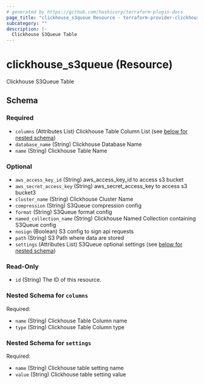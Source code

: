 ```yaml
---
# generated by https://github.com/hashicorp/terraform-plugin-docs
page_title: "clickhouse_s3queue Resource - terraform-provider-clickhouse"
subcategory: ""
description: |-
  Clickhouse S3Queue Table
---
```


# clickhouse_s3queue (Resource)

Clickhouse S3Queue Table



<!-- schema generated by tfplugindocs -->
## Schema

### Required

- `columns` (Attributes List) Clickhouse Table Column List (see [below for nested schema](#nestedatt--columns))
- `database_name` (String) Clickhouse Database Name
- `name` (String) Clickhouse Table Name

### Optional

- `aws_access_key_id` (String) aws_access_key_id to access s3 bucket
- `aws_secret_access_key` (String) aws_secret_access_key to access s3 bucket3
- `cluster_name` (String) Clickhouse Cluster Name
- `compression` (String) S3Queue compression config
- `format` (String) S3Queue format config
- `named_collection_name` (String) Clickhouse Named Collection containing S3Queue config
- `nosign` (Boolean) S3 config to sign api requests
- `path` (String) S3 Path where data are stored
- `settings` (Attributes List) S3Queue optional settings (see [below for nested schema](#nestedatt--settings))

### Read-Only

- `id` (String) The ID of this resource.

<a id="nestedatt--columns"></a>
### Nested Schema for `columns`

Required:

- `name` (String) Clickhouse Table Column name
- `type` (String) Clickhouse Table Column type


<a id="nestedatt--settings"></a>
### Nested Schema for `settings`

Required:

- `name` (String) Clickhouse table setting name
- `value` (String) Clickhouse table setting value
